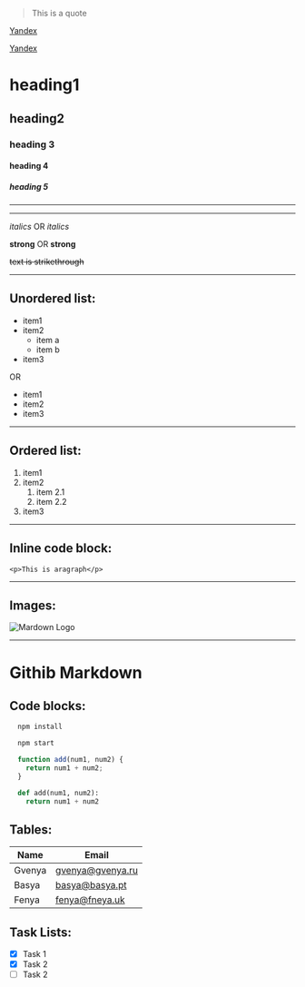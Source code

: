<!--using auto-open markdown preview plugin-->

> This is a quote

[Yandex](https://yandex.ru)

[Yandex](https://yandex.ru "Yandex")
<!--changes hovering title content-->

# heading1
## heading2
### heading 3
#### heading 4
##### heading 5
---
___
_italics_
OR
*italics*

**strong**
OR 
__strong__

~~text is strikethrough~~

---
## **Unordered list:**
- item1
- item2
  - item a
  - item b
- item3

OR
* item1
* item2
* item3
---
## **Ordered list:**
1. item1
1. item2
    1. item 2.1
    1. item 2.2
1. item3
---
## **Inline code block:**

`<p>This is aragraph</p>`

---
## __Images:__
![Mardown Logo](https://markdown-here.com/img/icon256.png)

---
# Githib Markdown

## Code blocks:
```bash
  npm install

  npm start
```

```javascript
  function add(num1, num2) {
    return num1 + num2;
  }
```
```python
  def add(num1, num2):
    return num1 + num2
```
## Tables:

| Name    | Email         |
| ------- | ------------- |
| Gvenya  | gvenya@gvenya.ru |
| Basya | basya@basya.pt |
| Fenya | fenya@fneya.uk |

## Task Lists:

* [x] Task 1
* [x] Task 2
* [ ] Task 2
